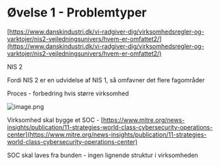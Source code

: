 # Øvelse 1 - Problemtyper

[https://www.danskindustri.dk/vi-radgiver-dig/virksomhedsregler-og-varktojer/nis2-vejledningsunivers/hvem-er-omfattet2/](https://www.danskindustri.dk/vi-radgiver-dig/virksomhedsregler-og-varktojer/nis2-vejledningsunivers/hvem-er-omfattet2/)

NIS 2

Fordi NIS 2 er en udvidelse af NIS 1, så omfavner det flere fagområder

Proces - forbedring hvis større virksomhed

![image.png](../../../Images/ØvelsesBilleder/TyperAfOpgaver.png)

Virksomhed skal bygge et SOC - [https://www.mitre.org/news-insights/publication/11-strategies-world-class-cybersecurity-operations-center](https://www.mitre.org/news-insights/publication/11-strategies-world-class-cybersecurity-operations-center)

SOC skal laves fra bunden - ingen lignende struktur i virksomheden